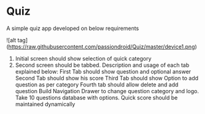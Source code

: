 # Quiz
A simple quiz app developed on below requirements

![alt tag] (https://raw.githubusercontent.com/passiondroid/Quiz/master/device1.png)

1. Initial screen should show selection of quick category
2. Second screen should be tabbed. Description and usage of each tab explained below:
    First Tab should show question and optional answer
    Second Tab should show his score 
    Third Tab should show Option to add question as per category
    Fourth tab should allow delete and add question 
    Build Navigation Drawer to change question category and logo.
Take 10 questions database with options. Quick score should be maintained dynamically

